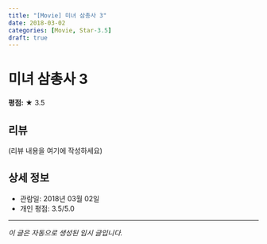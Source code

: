 ```yaml
---
title: "[Movie] 미녀 삼총사 3"
date: 2018-03-02
categories: [Movie, Star-3.5]
draft: true
---
```


# 미녀 삼총사 3

**평점:** ★ 3.5

## 리뷰

(리뷰 내용을 여기에 작성하세요)

## 상세 정보

- 관람일: 2018년 03월 02일
- 개인 평점: 3.5/5.0

---

*이 글은 자동으로 생성된 임시 글입니다.*
